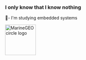 ### I only know that I know nothing

🌱- I'm studying embedded systems

<img src="https://i.redd.it/kgegurof1pe81.gif" alt="MarineGEO circle logo" style="height: 100px; width:100px;"/>

